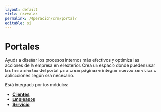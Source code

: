 ```yaml
---
layout: default
title: Portales
permalink: /Operacion/crm/portal/
editable: si
---
```


# Portales

Ayuda a diseñar los procesos internos más efectivos y optimiza las acciones de la empresa en el exterior. Crea un espacio donde pueden usar las herramientas del portal para crear páginas e integrar nuevos servicios o aplicaciones según sea necesario.

Está integrado por los módulos:

* [**Clientes**](http://docs.oasiscom.com/Operacion/crm/portal/cliente/)
* [**Empleados**](http://docs.oasiscom.com/Operacion/crm/portal/empleado/)
* [**Servicio**](http://docs.oasiscom.com/Operacion/crm/portal/servicios/)

